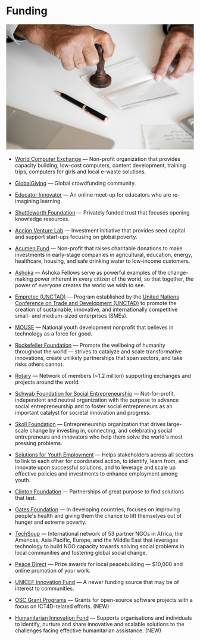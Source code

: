 # Funding

![funding](../images/funding.jpg)

- [World Computer Exchange](https://worldcomputerexchange.org) — Non-profit organization that provides capacity building, low-cost computers, content development, training trips, computers for girls and local e-waste solutions.

- [GlobalGiving](https://globalgiving.org) — Global crowdfunding community.

- [Educator Innovator](https://educatorinnovator.org) — An online meet-up for educators who are re-imagining learning.

- [Shuttleworth Foundation](https://shuttleworthfoundation.org) — Privately funded trust that focuses opening knowledge resources.

- [Accion Venture Lab](https://accion.org/venturelab) — Investment initiative that provides seed capital and support start-ups focusing on global poverty.

- [Acumen Fund](https://acumen.org) — Non-profit that raises charitable donations to make investments in early-stage companies in agricultural, education, energy, healthcare, housing, and safe drinking water to low-income customers.

- [Ashoka](https://ashoka.org) — Ashoka Fellows serve as powerful examples of the change-making power inherent in every citizen of the world, so that together, the power of everyone creates the world we wish to see.

- [Empretec (UNCTAD)](https://empretec.unctad.org) — Program established by the [United Nations Conference on Trade and Development (UNCTAD)](http://unctad.org) to promote the creation of sustainable, innovative, and internationally competitive small- and medium-sized enterprises (SMEs).

- [MOUSE](https://mouse.org) — National youth development nonprofit that believes in technology as a force for good.

- [Rockefeller Foundation](https://rockefellerfoundation.org) — Promote the wellbeing of humanity throughout the world — strives to catalyze and scale transformative innovations, create unlikely partnerships that span sectors, and take risks others cannot.

- [Rotary](https://rotary.org) — Network of members (~1.2 million) supporting exchanges and projects around the world.

- [Schwab Foundation for Social Entrepreneurship](http://www.schwabfound.org) — Not-for-profit, independent and neutral organization with the purpose to advance social entrepreneurship and to foster social entrepreneurs as an important catalyst for societal innovation and progress.

- [Skoll Foundation](http://skollfoundation.org) — Entrepreneurship organization that drives large-scale change by investing in, connecting, and celebrating social entrepreneurs and innovators who help them solve the world's most pressing problems.

- [Solutions for Youth Employment](https://www.s4ye.org) — Helps stakeholders across all sectors to link to each other for coordinated action, to identify, learn from, and innovate upon successful solutions, and to leverage and scale up effective policies and investments to enhance employment among youth.

- [Clinton Foundation](https://www.clintonfoundation.org) — Partnerships of great purpose to find solutions that last.

- [Gates Foundation](http://gatesfoundation.org) — In developing countries, focuses on improving people's health and giving them the chance to lift themselves out of hunger and extreme poverty.

- [TechSoup](https://techsoup.org) — International network of 53 partner NGOs in Africa, the Americas, Asia Pacific, Europe, and the Middle East that leverages technology to build NGO capacity towards solving social problems in local communities and fostering global social change.

- [Peace Direct](https://www.peacedirect.org) — Prize awards for local peacebuilding — $10,000 and online promotion of your work.

- [UNICEF Innovation Fund](https://www.unicefinnovationfund.org) — A newer funding source that may be of interest to communities.

- [OSC Grant Programs](http://www.osc.dial.community/grants.html) — Grants for open-source software projects with a focus on ICT4D-related efforts. (NEW)

- [Humanitarian Innovation Fund](http://www.elrha.org/hif/) — Supports organisations and individuals to identify, nurture and share innovative and scalable solutions to the challenges facing effective humanitarian assistance. (NEW)